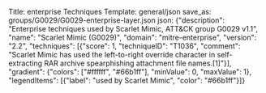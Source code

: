 Title: enterprise Techniques
Template: general/json
save_as: groups/G0029/G0029-enterprise-layer.json
json: {"description": "Enterprise techniques used by Scarlet Mimic, ATT&CK group G0029 v1.1", "name": "Scarlet Mimic (G0029)", "domain": "mitre-enterprise", "version": "2.2", "techniques": [{"score": 1, "techniqueID": "T1036", "comment": "Scarlet Mimic has used the left-to-right override character in self-extracting RAR archive spearphishing attachment file names.[1]"}], "gradient": {"colors": ["#ffffff", "#66b1ff"], "minValue": 0, "maxValue": 1}, "legendItems": [{"label": "used by Scarlet Mimic", "color": "#66b1ff"}]}
